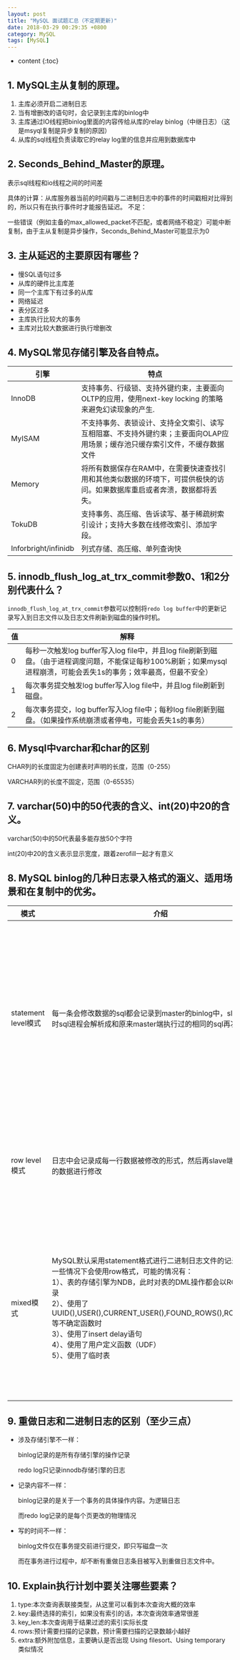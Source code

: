 ```yaml
---
layout: post
title: "MySQL 面试题汇总（不定期更新)"
date: 2018-03-29 00:29:35 +0800
category: MySQL
tags: [MySQL]
---
```

* content
{:toc}

## 1. MySQL主从复制的原理。

1. 主库必须开启二进制日志
2. 当有增删改的语句时，会记录到主库的binlog中
3. 主库通过IO线程把binlog里面的内容传给从库的relay binlog（中继日志）（这是msyql复制是异步复制的原因）
4. 从库的sql线程负责读取它的relay log里的信息并应用到数据库中

## 2. Seconds_Behind_Master的原理。

表示sql线程和io线程之间的时间差

具体的计算：从库服务器当前的时间戳与二进制日志中的事件的时间戳相对比得到的，所以只有在执行事件时才能报告延迟。
不足：

一些错误（例如主备的max_allowed_packet不匹配，或者网络不稳定）可能中断复制，由于主从复制是异步操作，Seconds_Behind_Master可能显示为0

## 3. 主从延迟的主要原因有哪些？

- 慢SQL语句过多
- 从库的硬件比主库差
- 同一个主库下有过多的从库
- 网络延迟
- 表分区过多
- 主库执行比较大的事务
- 主库对比较大数据进行执行增删改

## 4. MySQL常见存储引擎及各自特点。

|引擎|特点|
|---|---|
|InnoDB|支持事务、行级锁、支持外键约束，主要面向OLTP的应用，使用next-key locking 的策略来避免幻读现象的产生.|
|MyISAM|不支持事务、表锁设计、支持全文索引、读写互相阻塞、不支持外键约束；主要面向OLAP应用场景；缓存池只缓存索引文件，不缓存数据文件|
|Memory|将所有数据保存在RAM中，在需要快速查找引用和其他类似数据的环境下，可提供极快的访问。如果数据库重启或者奔溃，数据都将丢失。|
|TokuDB|支持事务、高压缩、告诉读写、基于稀疏树索引设计；支持大多数在线修改索引、添加字段。
|Inforbright/infinidb|列式存储、高压缩、单列查询快

## 5. innodb_flush_log_at_trx_commit参数0、1和2分别代表什么？

`innodb_flush_log_at_trx_commit`参数可以控制将`redo log buffer`中的更新记录写入到日志文件以及日志文件刷新到磁盘的操作时机。

|值|解释|
|---|---|
|0|每秒一次触发log buffer写入log file中，并且log file刷新到磁盘。（由于进程调度问题，不能保证每秒100%刷新；如果mysql进程崩溃，可能会丢失1s的事务；效率最高，但最不安全）
|1|每次事务提交触发log buffer写入log file中，并且log file刷新到磁盘。|
|2|每次事务提交，log buffer写入log file中；每秒log file刷新到磁盘。（如果操作系统崩溃或者停电，可能会丢失1s的事务）

## 6. Mysql中varchar和char的区别

CHAR列的长度固定为创建表时声明的长度，范围（0-255）

VARCHAR列的长度不固定，范围（0-65535）

## 7. varchar(50)中的50代表的含义、int(20)中20的含义。

varchar(50)中的50代表最多能存放50个字符

int(20)中20的含义表示显示宽度，跟着zerofill一起才有意义

## 8. MySQL binlog的几种日志录入格式的涵义、适用场景和在复制中的优劣。
|模式|介绍|场景|优点|缺点|
|---|---|---|---|---|
|statement level模式|每一条会修改数据的sql都会记录到master的binlog中，slave在复制时sql进程会解析成和原来master端执行过的相同的sql再次执行。|对主从数据一致性要求不太高，并且很少用到函数、存储过程、触发器等场景|bin-log日志量少|部分新功能（函数、存储过程、触发器）同步会有障碍，比如now()|
|row level模式|日志中会记录成每一行数据被修改的形式，然后再slave端再对相同的数据进行修改|对主从数据一致性要求比较高的场景。|记录的详细|binlog日志量过大|
|mixed模式|MySQL默认采用statement格式进行二进制日志文件的记录，但是在一些情况下会使用row格式，可能的情况有：<br>1）、表的存储引擎为NDB，此时对表的DML操作都会以ROW格式记录<br>2）、使用了UUID(),USER(),CURRENT_USER(),FOUND_ROWS(),ROW_count()等不确定函数时<br>3）、使用了insert delay语句<br>4）、使用了用户定义函数（UDF）<br>5）、使用了临时表|对主从数据一致性要求不太高，可能会用到函数、存储过程、触发器等场景|优缺点介于statement和row模式之间

## 9. 重做日志和二进制日志的区别（至少三点）

- 涉及存储引擎不一样：
	
	binlog记录的是所有存储引擎的操作记录
	
	redo log只记录innodb存储引擎的日志
- 记录内容不一样：

	binlog记录的是关于一个事务的具体操作内容。为逻辑日志
	
	而redo log记录的是每个页更改的物理情况

- 写的时间不一样：
	
	binlog文件仅在事务提交前进行提交，即只写磁盘一次
	
	而在事务进行过程中，却不断有重做日志条目被写入到重做日志文件中。

## 10. Explain执行计划中要关注哪些要素？

1. type:本次查询表联接类型，从这里可以看到本次查询大概的效率
2. key:最终选择的索引，如果没有索引的话，本次查询效率通常很差
3. key_len:本次查询用于结果过滤的索引实际长度
4. rows:预计需要扫描的记录数，预计需要扫描的记录数越小越好
5. extra:额外附加信息，主要确认是否出现 Using filesort、Using temporary 类似情况
